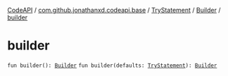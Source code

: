 [CodeAPI](../../../index.md) / [com.github.jonathanxd.codeapi.base](../../index.md) / [TryStatement](../index.md) / [Builder](index.md) / [builder](.)

# builder

`fun builder(): `[`Builder`](index.md)
`fun builder(defaults: `[`TryStatement`](../index.md)`): `[`Builder`](index.md)